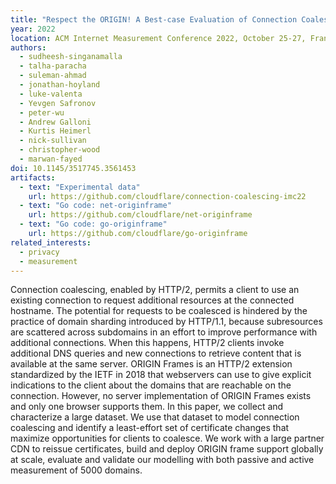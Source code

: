 ```yaml
---
title: "Respect the ORIGIN! A Best-case Evaluation of Connection Coalescing"
year: 2022
location: ACM Internet Measurement Conference 2022, October 25-27, France. 2022.
authors:
  - sudheesh-singanamalla
  - talha-paracha
  - suleman-ahmad
  - jonathan-hoyland
  - luke-valenta
  - Yevgen Safronov
  - peter-wu
  - Andrew Galloni
  - Kurtis Heimerl
  - nick-sullivan
  - christopher-wood
  - marwan-fayed
doi: 10.1145/3517745.3561453
artifacts:
  - text: "Experimental data"
    url: https://github.com/cloudflare/connection-coalescing-imc22
  - text: "Go code: net-originframe"
    url: https://github.com/cloudflare/net-originframe
  - text: "Go code: go-originframe"
    url: https://github.com/cloudflare/go-originframe
related_interests:
  - privacy
  - measurement
---
```


Connection coalescing, enabled by HTTP/2, permits a client to use an existing connection to request additional resources at the connected hostname. The potential for requests to be coalesced is hindered by the practice of domain sharding introduced by HTTP/1.1, because subresources are scattered across subdomains in an effort to improve performance with additional connections. When this happens, HTTP/2 clients invoke additional DNS queries and new connections to retrieve content that is available at the same server. ORIGIN Frames is an HTTP/2 extension standardized by the IETF in 2018 that webservers can use to give explicit indications to the client about the domains that are reachable on the connection. However, no server implementation of ORIGIN Frames exists and only one browser supports them. In this paper, we collect and characterize a large dataset. We use that dataset to model connection coalescing and identify a least-effort set of certificate changes that maximize opportunities for clients to coalesce. We work with a large partner CDN to reissue certificates, build and deploy ORIGIN frame support globally at scale, evaluate and validate our modelling with both passive and active measurement of 5000 domains.
